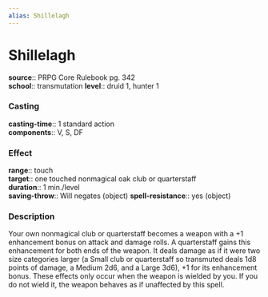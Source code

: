 ```yaml
---
alias: Shillelagh
---
```


# Shillelagh 

**source**:: PRPG Core Rulebook pg. 342  
**school**:: transmutation
**level**:: druid 1, hunter 1

### Casting 

**casting-time**:: 1 standard action  
**components**:: V, S, DF

### Effect 

**range**:: touch  
**target**:: one touched nonmagical oak club or quarterstaff  
**duration**:: 1 min./level  
**saving-throw**:: Will negates (object)
**spell-resistance**:: yes (object)

### Description 

Your own nonmagical club or quarterstaff becomes a weapon with a +1 enhancement bonus on attack and damage rolls. A quarterstaff gains this enhancement for both ends of the weapon. It deals damage as if it were two size categories larger (a Small club or quarterstaff so transmuted deals 1d8 points of damage, a Medium 2d6, and a Large 3d6), +1 for its enhancement bonus. These effects only occur when the weapon is wielded by you. If you do not wield it, the weapon behaves as if unaffected by this spell.
